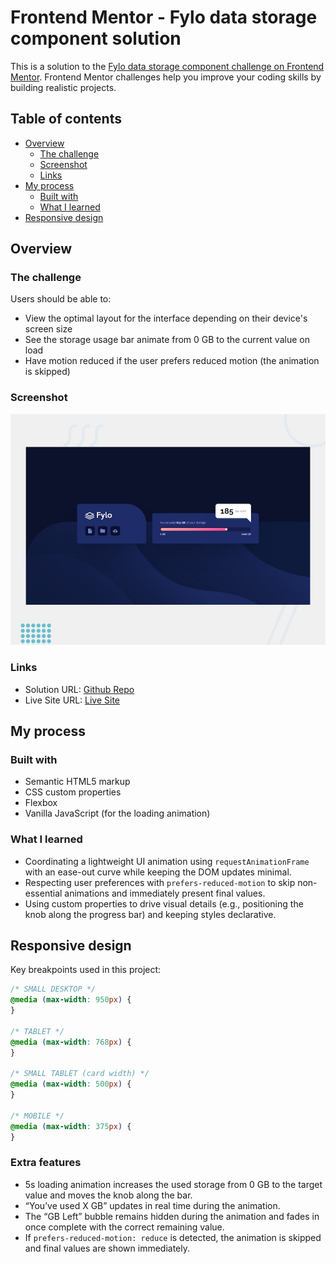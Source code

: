 # Frontend Mentor - Fylo data storage component solution

This is a solution to the [Fylo data storage component challenge on Frontend Mentor](https://www.frontendmentor.io/challenges/fylo-data-storage-component-1dZPRbV5n). Frontend Mentor challenges help you improve your coding skills by building realistic projects.

## Table of contents

- [Overview](#overview)
  - [The challenge](#the-challenge)
  - [Screenshot](#screenshot)
  - [Links](#links)
- [My process](#my-process)
  - [Built with](#built-with)
  - [What I learned](#what-i-learned)
- [Responsive design](#responsive-design)

## Overview

### The challenge

Users should be able to:

- View the optimal layout for the interface depending on their device's screen size
- See the storage usage bar animate from 0 GB to the current value on load
- Have motion reduced if the user prefers reduced motion (the animation is skipped)

### Screenshot

![Screenshot preview](./images/preview.jpg)

### Links

- Solution URL: [Github Repo](https://github.com/MATBMS/fylo-data-storage-component)
- Live Site URL: [Live Site](https://matbms-fylo-data-storage-component.netlify.app/)

## My process

### Built with

- Semantic HTML5 markup
- CSS custom properties
- Flexbox
- Vanilla JavaScript (for the loading animation)

### What I learned

- Coordinating a lightweight UI animation using `requestAnimationFrame` with an ease-out curve while keeping the DOM updates minimal.
- Respecting user preferences with `prefers-reduced-motion` to skip non-essential animations and immediately present final values.
- Using custom properties to drive visual details (e.g., positioning the knob along the progress bar) and keeping styles declarative.

## Responsive design

Key breakpoints used in this project:

```css
/* SMALL DESKTOP */
@media (max-width: 950px) {
}

/* TABLET */
@media (max-width: 768px) {
}

/* SMALL TABLET (card width) */
@media (max-width: 500px) {
}

/* MOBILE */
@media (max-width: 375px) {
}
```

### Extra features

- 5s loading animation increases the used storage from 0 GB to the target value and moves the knob along the bar.
- “You’ve used X GB” updates in real time during the animation.
- The “GB Left” bubble remains hidden during the animation and fades in once complete with the correct remaining value.
- If `prefers-reduced-motion: reduce` is detected, the animation is skipped and final values are shown immediately.
